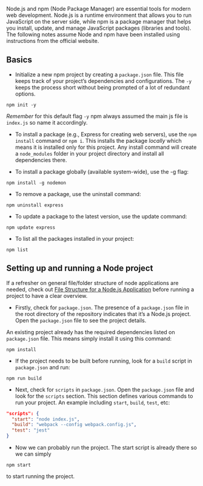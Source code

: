 Node.js and npm (Node Package Manager) are essential tools for modern web development. Node.js is a runtime environment that allows you to run JavaScript on the server side, while npm is a package manager that helps you install, update, and manage JavaScript packages (libraries and tools). The following notes assume Node and npm have been installed using instructions from the official website.

## Basics

- Initialize a new npm project by creating a `package.json` file. This file keeps track of your project’s dependencies and configurations. The `-y` keeps the process short without being prompted of a lot of redundant options.

```node
npm init -y
```

*Remember* for this default flag `-y` npm always assumed the main js file is `index.js` so name it accordingly. 

- To install a package (e.g., Express for creating web servers), use the `npm install` command or `npm i`. This installs the package *locally* which means it is installed only for this project. Any install command will create a `node_modules` folder in your project directory and install all dependencies there.

- To install a package globally (available system-wide), use the -g flag:
```node
npm install -g nodemon
```

- To remove a package, use the uninstall command:
```node
npm uninstall express
```

- To update a package to the latest version, use the update command:
```node
npm update express
```

- To list all the packages installed in your project:
```node
npm list
```

## Setting up and running a Node project

If a refresher on general file/folder structure of node applications are needed, check out [File Structure for a Node.js Application](../Backend%20Dev/File%20Structure%20for%20a%20Node.js%20Application.md) before running a project to have a clear overview.

- Firstly, check for `package.json`.  The presence of a `package.json` file in the root directory of the repository indicates that it’s a Node.js project. Open the `package.json` file to see the project details.

An existing project already has the required dependencies listed on `package.json` file. This means  simply install it using this command:

```node
npm install
```

- If the project needs to be built before running, look for a `build` script in `package.json` and run:
```node
npm run build
```

- Next, check for `scripts` in `package.json`. Open the `package.json` file and look for the `scripts` section. This section defines various commands to run your project. An example including `start`, `build`, `test`, etc:
```json
"scripts": {
  "start": "node index.js",
  "build": "webpack --config webpack.config.js",
  "test": "jest"
}
```

- Now we can probably run the project. The start script is already there so we can simply 
```node
npm start
```

to start running the project.